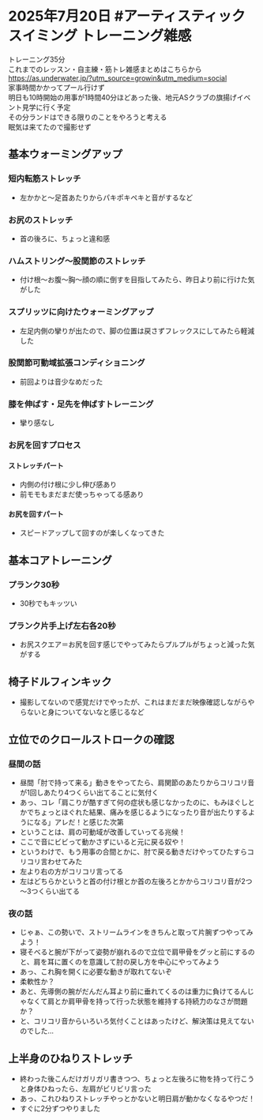 # 2025年7月20日 #アーティスティックスイミング トレーニング雑感
トレーニング35分  
これまでのレッスン・自主練・筋トレ雑感まとめはこちらから  
https://as.underwater.jp/?utm_source=growin&utm_medium=social  
家事時間かかってプール行けず  
明日も10時開始の用事が1時間40分ほどあった後、地元ASクラブの旗揚げイベント見学に行く予定  
その分ランドはできる限りのことをやろうと考える  
眠気は来てたので撮影せず  
## 基本ウォーミングアップ
### 短内転筋ストレッチ
- 左かかと～足首あたりからパキポキペキと音がするなど
### お尻のストレッチ
- 首の後ろに、ちょっと違和感
### ハムストリング～股関節のストレッチ
- 付け根～お腹～胸～顔の順に倒すを目指してみたら、昨日より前に行けた気がした
### スプリッツに向けたウォーミングアップ
- 左足内側の攣りが出たので、脚の位置は戻さずフレックスにしてみたら軽減した
### 股関節可動域拡張コンディショニング
- 前回よりは音少なめだった
### 膝を伸ばす・足先を伸ばすトレーニング
- 攣り感なし
### お尻を回すプロセス
#### ストレッチパート
- 内側の付け根に少し伸び感あり
- 前モモもまだまだ使っちゃってる感あり
#### お尻を回すパート
- スピードアップして回すのが楽しくなってきた
## 基本コアトレーニング
### プランク30秒
- 30秒でもキッツい
### プランク片手上げ左右各20秒
- お尻スクエア＝お尻を回す感じでやってみたらプルプルがちょっと減った気がする
## 椅子ドルフィンキック
- 撮影してないので感覚だけでやったが、これはまだまだ映像確認しながらやらないと身についてないなと感じるなど
## 立位でのクロールストロークの確認
### 昼間の話
- 昼間「肘で持って来る」動きをやってたら、肩関節のあたりからコリコリ音が1回しあたり4つくらい出てることに気付く
- あっ、コレ「肩こりが酷すぎて何の症状も感じなかったのに、もみほぐしとかでちょっとほぐれた結果、痛みを感じるようになったり音が出たりするようになる」アレだ！と感じた次第
- ということは、肩の可動域が改善していってる兆候！
- ここで音にビビって動かさずにいると元に戻る奴や！
- というわけで、もう用事の合間とかに、肘で戻る動きだけやってひたすらコリコリ言わせてみた
- 左より右の方がコリコリ言ってる
- 左はどちらかというと首の付け根とか首の左後ろとかからコリコリ音が2つ～3つくらい出てる
### 夜の話
- じゃぁ、この勢いで、ストリームラインをきちんと取って片腕ずつやってみよう！
- 寝そべると腕が下がって姿勢が崩れるので立位で肩甲骨をグッと前にするのと、肩を耳に置くのを意識して肘の戻し方を中心にやってみよう
- あっ、これ胸を開くに必要な動きが取れてないぞ
- 柔軟性か？
- あと、先導側の腕がだんだん耳より前に垂れてくるのは重力に負けてるんじゃなくて肩とか肩甲骨を持って行った状態を維持する持続力のなさが問題か？
- と、コリコリ音からいろいろ気付くことはあったけど、解決策は見えてないのでした…
## 上半身のひねりストレッチ
- 終わった後こんだけガリガリ書きつつ、ちょっと左後ろに物を持って行こうと身体ひねったら、左肩がビリビリ言った
- あっ、これひねりストレッチやっとかないと明日肩が動かなくなるやつだ！
- すぐに2分ずつやりました